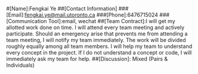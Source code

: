 #[Name]:Fengkai Ye
##[Contact Information]
###[Email]:fengkai.ye@mail.utoronto.ca
###[Phone]:6476715024
###[Communication Tool]:email, wechat
##[Team Contract]:I will get my allotted work done on time.
                  I will attend every team meeting and actively participate.
                  Should an emergency arise that prevents me from attending a team meeting,
                  I will notify my team immediately.
                  The work will be divided roughly equally among all team members.
                  I will help my team to understand every concept in the project.
                  If I do not understand a concept or code, I will immediately ask my team for help.
##[Discussion]: Mixed (Pairs & Individuals)


